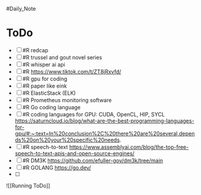 #Daily_Note
# ToDo
- [ ] #R redcap
- [ ] #R trussel and gout novel series
- [ ] #R whisper ai api
- [ ] #R https://www.tiktok.com/t/ZT8jRxvfd/
- [ ] #R gpu for coding
- [ ] #R paper like eink
- [ ] #R ElasticStack (ELK)
- [ ] #R Prometheus monitoring software
- [ ] #R Go coding language
- [ ] #R coding languages for GPU: CUDA, OpenCL, HIP, SYCL https://saturncloud.io/blog/what-are-the-best-programming-languages-for-gpu/#:~:text=In%20conclusion%2C%20there%20are%20several,depends%20on%20your%20specific%20needs.
- [ ] #R speech-to-text https://www.assemblyai.com/blog/the-top-free-speech-to-text-apis-and-open-source-engines/
- [ ] #R DM3K https://github.com/efuller-gov/dm3k/tree/main
- [ ] #R GOLANG https://go.dev/
- [ ] 

![[Running ToDo]]
